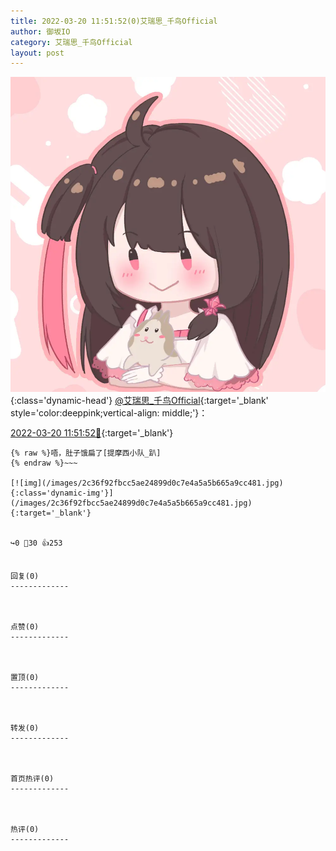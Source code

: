 ```yaml
---
title: 2022-03-20 11:51:52(0)艾瑞思_千鸟Official
author: 御坂IO
category: 艾瑞思_千鸟Official
layout: post
---
```


![img](/images/7e08840c56f251de28bdf766b647bd5fe9a5d50a.jpg){:class='dynamic-head'}
[@艾瑞思_千鸟Official](https://space.bilibili.com/1090010845/dynamic){:target='_blank' style='color:deeppink;vertical-align: middle;'}：

[2022-03-20 11:51:52🔗](https://t.bilibili.com/639563202170978313){:target='_blank'}

~~~
{% raw %}唔，肚子饿扁了[提摩西小队_趴]
{% endraw %}~~~

[![img](/images/2c36f92fbcc5ae24899d0c7e4a5a5b665a9cc481.jpg){:class='dynamic-img'}](/images/2c36f92fbcc5ae24899d0c7e4a5a5b665a9cc481.jpg){:target='_blank'}


↪️0 💬30 👍253


回复(0)
-------------



点赞(0)
-------------



置顶(0)
-------------



转发(0)
-------------



首页热评(0)
-------------



热评(0)
-------------



